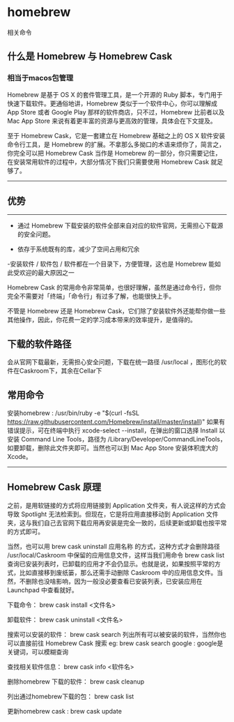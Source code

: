 # homebrew
相关命令

## 什么是 Homebrew 与 Homebrew Cask

### 相当于macos包管理

Homebrew 是基于 OS X 的套件管理工具，是一个开源的 Ruby 脚本，专门用于快速下载软件。更通俗地讲，Homebrew 类似于一个软件中心，你可以理解成 App Store 或者 Google Play 那样的软件商店，只不过，Homebrew 比前者以及 Mac App Store 来说有着更丰富的资源与更高效的管理，具体会在下文提及。

至于 Homebrew Cask，它是一套建立在 Homebrew 基础之上的 OS X 软件安装命令行工具，是 Homebrew 的扩展。不拿那么多拗口的术语来烦你了，简言之，你完全可以把 Homebrew Cask 当作是 Homebrew 的一部分，你只需要记住，在安装常用软件的过程中，大部分情况下我们只需要使用 Homebrew Cask 就足够了。

---

## 优势
---

- 通过 Homebrew 下载安装的软件全部来自对应的软件官网，无需担心下载源的安全问题。

- 依存于系统既有的库，减少了空间占用和冗余

-安装软件 / 软件包 / 软件都在一个目录下，方便管理，这也是 Homebrew 能如此受欢迎的最大原因之一

Homebrew Cask 的常用命令非常简单，也很好理解，虽然是通过命令行，但你完全不需要对「终端」「命令行」有过多了解，也能很快上手。

不管是 Homebrew 还是 Homebrew Cask，它们除了安装软件外还能帮你做一些其他操作，因此，你花费一定的学习成本带来的效率提升，是值得的。

## 下载的软件路径

会从官网下载最新，无需担心安全问题，下载在统一路径  /usr/local ，图形化的软件在Caskroom下，其余在Cellar下

## 常用命令
安装homebrew : /usr/bin/ruby -e "$(curl -fsSL https://raw.githubusercontent.com/Homebrew/install/master/install)"
如果有错误提示，可在终端中执行 xcode-select --install，在弹出的窗口选择 Install 以安装 Command Line Tools，路径为 /Library/Developer/CommandLineTools，如要卸载，删除此文件夹即可。当然也可以到 Mac App Store 安装体积庞大的 Xcode。

---

## Homebrew Cask 原理
之前，是用软链接的方式将应用链接到 Application 文件夹，有人说这样的方式会导致 Spotlight 无法检索到。但现在，它是将应用直接移动到 Application 文件夹，这与我们自己去官网下载应用再安装是完全一致的，后续更新或卸载也按平常的方式即可。

当然，也可以用 brew cask uninstall 应用名称 的方式，这种方式才会删除路径 /usr/local/Caskroom 中保留的应用信息文件，这样当我们用命令 brew cask list 查询已安装列表时，已卸载的应用才不会仍显示。也就是说，如果按照平常的方式，比如直接移到废纸篓，那么还需手动删除 Caskroom 中的应用信息文件。当然，不删除也没啥影响，因为一般没必要查看已安装列表，已安装应用在 Launchpad 中查看就好。

下载命令： brew cask install <文件名> 

卸载软件： brew cask uninstall <文件名> 

搜索可以安装的软件： brew cask search 列出所有可以被安装的软件，当然你也可以直接前往 Homebrew Cask 搜索
eg: brew cask search google : google是关键词，可以模糊查询

查找相关软件信息： brew cask info <软件名>

删除homebrew 下载的软件： brew cask cleanup

列出通过homebrew下载的包： brew cask list 

更新homebrew cask : brew cask update



